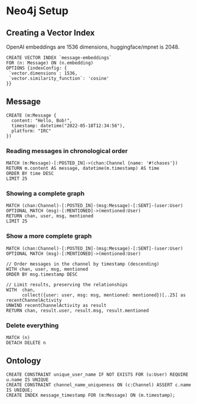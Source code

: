 # Neo4j Setup

## Creating a Vector Index


OpenAI embeddings are 1536 dimensions, huggingface/mpnet is 2048.
```cypher
CREATE VECTOR INDEX `message-embeddings`
FOR (n: Message) ON (n.embedding)
OPTIONS {indexConfig: {
 `vector.dimensions`: 1536,
 `vector.similarity_function`: 'cosine'
}}
```

## Message

```cypher
CREATE (m:Message {
  content: "Hello, Bob!",
  timestamp: datetime("2022-05-18T12:34:56"),
  platform: "IRC"
})
```
### Reading messages in chronological order

```
MATCH (m:Message)-[:POSTED_IN]->(chan:Channel {name: '#!chases'})
RETURN m.content AS message, datetime(m.timestamp) AS time
ORDER BY time DESC
LIMIT 25
```

### Showing a complete graph

```
MATCH (chan:Channel)-[:POSTED_IN]-(msg:Message)-[:SENT]-(user:User)
OPTIONAL MATCH (msg)-[:MENTIONED]->(mentioned:User)
RETURN chan, user, msg, mentioned
LIMIT 25
```

### Show a more complete graph

```
MATCH (chan:Channel)-[:POSTED_IN]-(msg:Message)-[:SENT]-(user:User)
OPTIONAL MATCH (msg)-[:MENTIONED]->(mentioned:User)

// Order messages in the channel by timestamp (descending)
WITH chan, user, msg, mentioned
ORDER BY msg.timestamp DESC

// Limit results, preserving the relationships
WITH  chan,
      collect({user: user, msg: msg, mentioned: mentioned})[..25] as recentChannelActivity
UNWIND recentChannelActivity as result
RETURN chan, result.user, result.msg, result.mentioned
```

### Delete everything

```
MATCH (n)
DETACH DELETE n
```

## Ontology

```
CREATE CONSTRAINT unique_user_name IF NOT EXISTS FOR (u:User) REQUIRE u.name IS UNIQUE
CREATE CONSTRAINT channel_name_uniqueness ON (c:Channel) ASSERT c.name IS UNIQUE;
CREATE INDEX message_timestamp FOR (m:Message) ON (m.timestamp);
```

